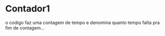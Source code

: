# Contador1
o codigo faz uma contagem de tempo e denomina quanto tempo falta pra fim de contagem...
